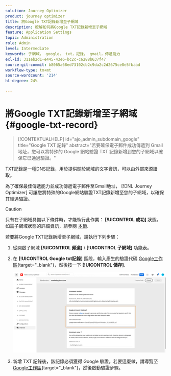```yaml
---
solution: Journey Optimizer
product: journey optimizer
title: 將Google TXT記錄新增至子網域
description: 瞭解如何將Google TXT記錄新增至子網域
feature: Application Settings
topic: Administration
role: Admin
level: Intermediate
keywords: 子網域， google， txt，記錄， gmail，傳遞能力
exl-id: 311eb2d1-e445-43e6-bc2c-c6288b637f47
source-git-commit: b8065a68ed73102cb2c9da2c2d2675ce8e5fbaad
workflow-type: tm+mt
source-wordcount: '214'
ht-degree: 24%

---
```


# 將Google TXT記錄新增至子網域 {#google-txt-record}

>[!CONTEXTUALHELP]
>id="ajo_admin_subdomain_google"
>title="Google TXT 記錄"
>abstract="若要確保電子郵件成功傳遞到 Gmail 地址，您可以將特殊的 Google 網站驗證 TXT 記錄新增到您的子網域以確保它已通過驗證。"

TXT記錄是一種DNS記錄，用於提供關於網域的文字資訊，可以由外部來源讀取。

為了確保最佳傳遞能力並成功傳遞電子郵件至Gmail地址， [!DNL Journey Optimizer] 可讓您將特殊的Google網站驗證TXT記錄新增至您的子網域，以確保其經過驗證。

>[!CAUTION]
>
> 只有在子網域具備以下條件時，才能執行此作業： **[!UICONTROL 成功]** 狀態。 如需子網域狀態的詳細資訊，請參閱 [本節](about-subdomain-delegation.md#access-delegated-subdomains).

若要將Google TXT記錄新增至子網域，請執行下列步驟：

1. 從開啟子網域 **[!UICONTROL 頻道]** / **[!UICONTROL 子網域]** 功能表。

1. 在 **[!UICONTROL Google txt記錄]** 區段，輸入產生的驗證代碼 [Google工作區](https://support.google.com/a/answer/183895){target="_blank"}<!--G Suite Admin tools-->，然後按一下 **[!UICONTROL 儲存]**.

   ![](assets/subdomain-google-txt.png)

1. 新增 TXT 記錄後，該記錄必須獲得 Google 驗證。若要這麼做，請導覽至 [Google工作區](https://support.google.com/a/answer/183895){target="_blank"}<!--G Suite Admin tools-->，然後啟動驗證步驟。
